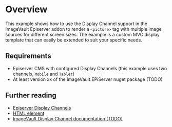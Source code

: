 # Overview
This example shows how to use the Display Channel support in the ImageVault Episerver addon to render a `<picture>` tag with multiple image sources for different screen sizes. The example is a custom MVC display template that can easily be extended to suit your specific needs. 

## Requirements
* Episerver CMS with configured Display Channels (this example uses two channels, `Mobile` and `Tablet`)
* At least version xx of the ImageVault.EPiServer nuget package (TODO)

## Further reading
* [Episerver Display Channels](https://world.episerver.com/documentation/developer-guides/CMS/rendering/display-channels/ "Episerver Display Channels")
* [HTML <picture> element](https://developer.mozilla.org/en-US/docs/Web/HTML/Element/picture "HTML <picture> element")
* [ImageVault Display Channel documentation (TODO)](# "ImageVault Display Channel documentation (TODO")
